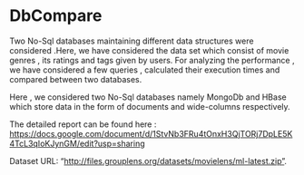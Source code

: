 # DbCompare


Two No-Sql databases maintaining different data structures were considered .Here, we have considered the data set which consist of  movie genres , its ratings and tags given by  users. For analyzing the performance , we have considered a few queries , calculated their execution times and compared between two databases. 

Here , we considered two No-Sql databases namely MongoDb and HBase which store data in the form of documents and wide-columns respectively. 

The detailed report can be found here : https://docs.google.com/document/d/1StvNb3FRu4tOnxH3QjTORj7DpLE5K4TcL3qIoKJynGM/edit?usp=sharing

Dataset URL:  “http://files.grouplens.org/datasets/movielens/ml-latest.zip”.
